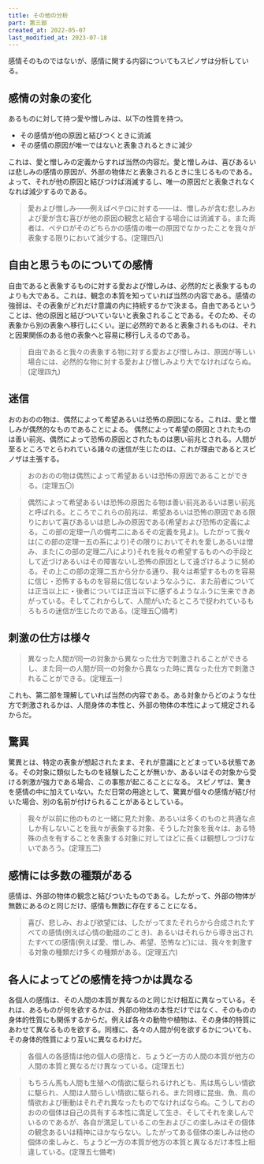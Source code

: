 ```yaml
---
title: その他の分析
part: 第三部
created_at: 2022-05-07
last_modified_at: 2023-07-18
---
```


感情そのものではないが、感情に関する内容についてもスピノザは分析している。

## 感情の対象の変化

あるものに対して持つ愛や憎しみは、以下の性質を持つ。

- その感情が他の原因と結びつくときに消滅
- その感情の原因が唯一ではないと表象されるときに減少

これは、愛と憎しみの定義からすれば当然の内容だ。愛と憎しみは、喜びあるいは悲しみの感情の原因が、外部の物体だと表象されるときに生じるものである。よって、それが他の原因と結びつけば消滅するし、唯一の原因だと表象されなくなれば減少するのである。

>愛および憎しみ――例えばペテロに対する――は、憎しみが含む悲しみおよび愛が含む喜びが他の原因の観念と結合する場合には消滅する。また両者は、ペテロがそのどちらかの感情の唯一の原因でなかったことを我々が表象する限りにおいて減少する。(定理四八)

## 自由と思うものについての感情

自由であると表象するものに対する愛および憎しみは、必然的だと表象するものよりも大である。これは、観念の本質を知っていれば当然の内容である。感情の強弱は、その表象がどれだけ意識の内に持続するかで決まる。自由であるということは、他の原因と結びついていないと表象されることである。そのため、その表象から別の表象へ移行しにくい。逆に必然的であると表象されるものは、それと因果関係のある他の表象へと容易に移行しえるのである。

>自由であると我々の表象する物に対する愛および憎しみは、原因が等しい場合には、必然的な物に対する愛および憎しみより大でなければならぬ。(定理四九)

## 迷信

おのおのの物は、偶然によって希望あるいは恐怖の原因になる。これは、愛と憎しみが偶然的なものであることによる。
偶然によって希望の原因とされたものは善い前兆、偶然によって恐怖の原因とされたものは悪い前兆とされる。人間が至るところでとらわれている諸々の迷信が生じたのは、これが理由であるとスピノザは主張する。

>おのおのの物は偶然によって希望あるいは恐怖の原因であることができる。(定理五〇)

>偶然によって希望あるいは恐怖の原因たる物は善い前兆あるいは悪い前兆と呼ばれる。ところでこれらの前兆は、希望あるいは恐怖の原因である限りにおいて喜びあるいは悲しみの原因である(希望および恐怖の定義による。この部の定理一八の備考二にあるその定義を見よ)。したがって我々は(この部の定理一五の系により)その限りにおいてそれを愛しあるいは憎み、また(この部の定理二八により)それを我々の希望するものへの手段として近づけあるいはその障害ないし恐怖の原因として遠ざけるように努める。その上この部の定理二五から分かる通り、我々は希望するものを容易に信じ・恐怖するものを容易に信じないようなふうに、また前者については正当以上に・後者については正当以下に感ずるようなふうに生来できあがっている。そしてこれからして、人間がいたるところで捉われているもろもろの迷信が生じたのである。(定理五〇備考)

## 刺激の仕方は様々

>異なった人間が同一の対象から異なった仕方で刺激されることができるし、また同一の人間が同一の対象から異なった時に異なった仕方で刺激されることができる。(定理五一)

これも、第二部を理解していれば当然の内容である。ある対象からどのような仕方で刺激されるかは、人間身体の本性と、外部の物体の本性によって規定されるからだ。

## 驚異

驚異とは、特定の表象が想起されたまま、それが意識にとどまっている状態である。その対象に類似したものを経験したことが無いか、あるいはその対象から受ける刺激が強力である場合、この事態が起こることになる。
スピノザは、驚きを感情の中に加えていない。ただ日常の用途として、驚異が個々の感情が結び付いた場合、別の名前が付けられることがあるとしている。

>我々が以前に他のものと一緒に見た対象、あるいは多くのものと共通な点しか有しないことを我々が表象する対象、そうした対象を我々は、ある特殊の点を有することを表象する対象に対してほどに長くは観想しつづけないであろう。(定理五二)

## 感情には多数の種類がある

感情は、外部の物体の観念と結びついたものである。したがって、外部の物体が無数にあるのと同じだけ、感情も無数に存在することになる。

>喜び、悲しみ、および欲望には、したがってまたそれらから合成されたすべての感情(例えば心情の動揺のごとき)、あるいはそれらから導き出されたすべての感情(例えば愛、憎しみ、希望、恐怖など)には、我々を刺激する対象の種類だけ多くの種類がある。(定理五六)

## 各人によってどの感情を持つかは異なる

各個人の感情は、その人間の本質が異なるのと同じだけ相互に異なっている。それは、あるものが何を欲するかは、外部の物体の本性だけではなく、そのものの身体的性質にも関係するからだ。例えば各々の動物や植物は、その身体的特質にあわせて異なるものを欲する。同様に、各々の人間が何を欲するかについても、その身体的性質により互いに異なるわけだ。

>各個人の各感情は他の個人の感情と、ちょうど一方の人間の本質が他方の人間の本質と異なるだけ異なっている。(定理五七)

>もちろん馬も人間も生殖への情欲に駆られるけれども、馬は馬らしい情欲に駆られ、人間は人間らしい情欲に駆られる。また同様に昆虫、魚、鳥の情欲および衝動はそれぞれ異なったものでなければならぬ。こうしておのおのの個体は自己の具有する本性に満足して生き、そしてそれを楽しんでいるのであるが、各自が満足しているこの生およびこの楽しみはその個体の観念あるいは精神にほかならない。したがってある個体の楽しみは他の個体の楽しみと、ちょうど一方の本質が他方の本質と異なるだけ本性上相違している。(定理五七備考)
